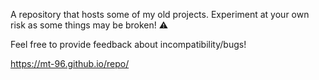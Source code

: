 


A repository that hosts some of my old projects. Experiment at your own risk as some things may be broken! ⚠️


Feel free to provide feedback about incompatibility/bugs!


https://mt-96.github.io/repo/

